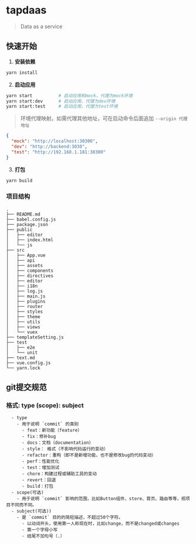 # tapdaas

> Data as a service

## 快速开始

1. **安装依赖**

```bash
yarn install
```

2. **启动应用**

```bash
yarn start          # 启动应用和mock，代理为mock环境
yarn start:dev      # 启动应用，代理为dev环境
yarn start:test     # 启动应用，代理为test环境
```

> 环境代理映射。如需代理其他地址，可在启动命令后面追加 `--origin 代理地址`
```json
{
  "mock": "http://localhost:30300",
  "dev": "http://backend:3030",
  "test": "http://192.168.1.181:30300"
}
```

3. **打包**

```bash
yarn build
```

### 项目结构

```
.
├── README.md
├── babel.config.js
├── package.json
├── public
│   ├── editor
│   ├── index.html
│   └── js
├── src
│   ├── App.vue
│   ├── api
│   ├── assets
│   ├── components
│   ├── directives
│   ├── editor
│   ├── i18n
│   ├── log.js
│   ├── main.js
│   ├── plugins
│   ├── router
│   ├── styles
│   ├── theme
│   ├── utils
│   ├── views
│   └── vuex
├── templateSetting.js
├── test
│   ├── e2e
│   └── unit
├── text.md
├── vue.config.js
└── yarn.lock

```

## git提交规范

### 格式: type (scope): subject

```text
  - type
    - 用于说明 `commit` 的类别
      - feat：新功能（feature）
      - fix：修补bug
      - docs：文档（documentation）
      - style： 格式（不影响代码运行的变动）
      - refactor：重构（即不是新增功能，也不是修改bug的代码变动）
      - perf：性能优化
      - test：增加测试
      - chore：构建过程或辅助工具的变动
      - revert：回退
      - build：打包
  - scope(可选)
    - 用于说明 `commit` 影响的范围，比如Button组件、store、首页、路由等等，视项目不同而不同。
  - subject(可选))
    - 是 `commit` 目的的简短描述，不超过50个字符。
      - 以动词开头，使用第一人称现在时，比如change，而不是changed或changes
      - 第一个字母小写
      - 结尾不加句号（.）
```
